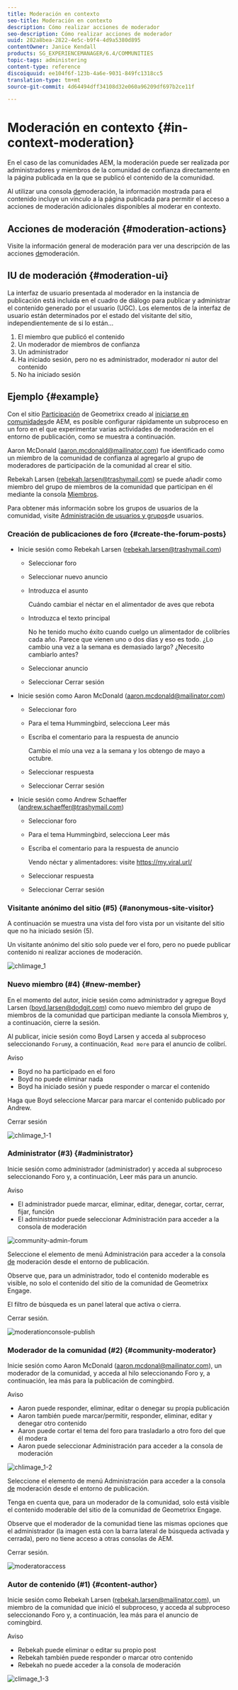 ```yaml
---
title: Moderación en contexto
seo-title: Moderación en contexto
description: Cómo realizar acciones de moderador
seo-description: Cómo realizar acciones de moderador
uuid: 282a8bea-2822-4e5c-b9f4-4d9a5380d895
contentOwner: Janice Kendall
products: SG_EXPERIENCEMANAGER/6.4/COMMUNITIES
topic-tags: administering
content-type: reference
discoiquuid: ee104f6f-123b-4a6e-9031-849fc1318cc5
translation-type: tm+mt
source-git-commit: 4d64494dff34108d32e060a96209df697b2ce11f

---
```



# Moderación en contexto {#in-context-moderation}

En el caso de las comunidades AEM, la moderación puede ser realizada por administradores y miembros de la comunidad de confianza directamente en la página publicada en la que se publicó el contenido de la comunidad.

Al utilizar una consola [de](moderation.md)moderación, la información mostrada para el contenido incluye un vínculo a la página publicada para permitir el acceso a acciones de moderación adicionales disponibles al moderar en contexto.

## Acciones de moderación {#moderation-actions}

Visite la información general de moderación para ver una descripción de las acciones [de](moderate-ugc.md#moderation-actions)moderación.

## IU de moderación {#moderation-ui}

La interfaz de usuario presentada al moderador en la instancia de publicación está incluida en el cuadro de diálogo para publicar y administrar el contenido generado por el usuario (UGC). Los elementos de la interfaz de usuario están determinados por el estado del visitante del sitio, independientemente de si lo están...

1. El miembro que publicó el contenido
1. Un moderador de miembros de confianza
1. Un administrador
1. Ha iniciado sesión, pero no es administrador, moderador ni autor del contenido
1. No ha iniciado sesión

## Ejemplo {#example}

Con el sitio [Participación](http://localhost:4503/content/sites/engage/en.html) de Geometrixx creado al [iniciarse en comunidades](getting-started.md)de AEM, es posible configurar rápidamente un subproceso en un foro en el que experimentar varias actividades de moderación en el entorno de publicación, como se muestra a continuación.

Aaron McDonald (aaron.mcdonald@mailinator.com) fue identificado como un miembro de la comunidad de confianza al agregarlo al grupo de moderadores de participación de la comunidad al crear el sitio.

Rebekah Larsen (rebekah.larsen@trashymail.com) se puede añadir como miembro del grupo de miembros de la comunidad que participan en él mediante la consola [Miembros](members.md).

Para obtener más información sobre los grupos de usuarios de la comunidad, visite [Administración de usuarios y grupos](users.md)de usuarios.

### Creación de publicaciones de foro {#create-the-forum-posts}

* Inicie sesión como Rebekah Larsen (rebekah.larsen@trashymail.com)

   * Seleccionar foro
   * Seleccionar nuevo anuncio
   * Introduzca el asunto

      Cuándo cambiar el néctar en el alimentador de aves que rebota

   * Introduzca el texto principal

      No he tenido mucho éxito cuando cuelgo un alimentador de colibríes cada año. Parece que vienen uno o dos días y eso es todo. ¿Lo cambio una vez a la semana es demasiado largo? ¿Necesito cambiarlo antes?
   * Seleccionar anuncio
   * Seleccionar Cerrar sesión

* Inicie sesión como Aaron McDonald (aaron.mcdonald@mailinator.com)

   * Seleccionar foro
   * Para el tema Hummingbird, selecciona Leer más
   * Escriba el comentario para la respuesta de anuncio

      Cambio el mío una vez a la semana y los obtengo de mayo a octubre.

   * Seleccionar respuesta
   * Seleccionar Cerrar sesión

* Inicie sesión como Andrew Schaeffer (andrew.schaeffer@trashymail.com)

   * Seleccionar foro
   * Para el tema Hummingbird, selecciona Leer más
   * Escriba el comentario para la respuesta de anuncio

      Vendo néctar y alimentadores: visite https://my.viral.url/

   * Seleccionar respuesta
   * Seleccionar Cerrar sesión

### Visitante anónimo del sitio (#5) {#anonymous-site-visitor}

A continuación se muestra una vista del foro vista por un visitante del sitio que no ha iniciado sesión (5).

Un visitante anónimo del sitio solo puede ver el foro, pero no puede publicar contenido ni realizar acciones de moderación.

![chlimage_1](assets/chlimage_1.png)

### Nuevo miembro (#4) {#new-member}

En el momento del autor, inicie sesión como administrador y agregue Boyd Larsen (boyd.larsen@dodgit.com) como nuevo miembro del grupo de miembros de la comunidad que participan mediante la consola [](members.md)Miembros y, a continuación, cierre la sesión.

Al publicar, inicie sesión como Boyd Larsen y acceda al subproceso seleccionando `Forum`y, a continuación, `Read more` para el anuncio de colibrí.

Aviso

* Boyd no ha participado en el foro
* Boyd no puede eliminar nada
* Boyd ha iniciado sesión y puede responder o marcar el contenido

Haga que Boyd seleccione Marcar para marcar el contenido publicado por Andrew.

Cerrar sesión

![chlimage_1-1](assets/chlimage_1-1.png)

### Administrator (#3) {#administrator}

Inicie sesión como administrador (administrador) y acceda al subproceso seleccionando Foro y, a continuación, Leer más para un anuncio.

Aviso

* El administrador puede marcar, eliminar, editar, denegar, cortar, cerrar, fijar, función
* El administrador puede seleccionar Administración para acceder a la consola de moderación

![community-admin-forum](assets/communityadmin-forum.png)

Seleccione el elemento de menú Administración para acceder a la consola [de](moderation.md) moderación desde el entorno de publicación.

Observe que, para un administrador, todo el contenido moderable es visible, no solo el contenido del sitio de la comunidad de Geometrixx Engage.

El filtro de búsqueda es un panel lateral que activa o cierra.

Cerrar sesión.

![moderationconsole-publish](assets/moderationconsole-publish.png)

### Moderador de la comunidad (#2) {#community-moderator}

Inicie sesión como Aaron McDonald (aaron.mcdonal@mailinator.com), un moderador de la comunidad, y acceda al hilo seleccionando Foro y, a continuación, lea más para la publicación de comingbird.

Aviso

* Aaron puede responder, eliminar, editar o denegar su propia publicación
* Aaron también puede marcar/permitir, responder, eliminar, editar y denegar otro contenido
* Aaron puede cortar el tema del foro para trasladarlo a otro foro del que él modera
* Aaron puede seleccionar Administración para acceder a la consola de moderación

![chlimage_1-2](assets/chlimage_1-2.png)

Seleccione el elemento de menú Administración para acceder a la consola [de](moderation.md) moderación desde el entorno de publicación.

Tenga en cuenta que, para un moderador de la comunidad, solo está visible el contenido moderable del sitio de la comunidad de Geometrixx Engage.

Observe que el moderador de la comunidad tiene las mismas opciones que el administrador (la imagen está con la barra lateral de búsqueda activada y cerrada), pero no tiene acceso a otras consolas de AEM.

Cerrar sesión.

![moderatoraccess](assets/moderatoraccess.png)

### Autor de contenido (#1) {#content-author}

Inicie sesión como Rebekah Larsen (rebekah.larsen@mailinator.com), un miembro de la comunidad que inició el subproceso, y acceda al subproceso seleccionando Foro y, a continuación, lea más para el anuncio de comingbird.

Aviso

* Rebekah puede eliminar o editar su propio post
* Rebekah también puede responder o marcar otro contenido
* Rebekah no puede acceder a la consola de moderación

![climage_1-3](assets/chlimage_1-3.png)

